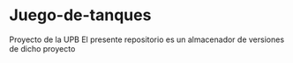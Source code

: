 # Juego-de-tanques
Proyecto de la UPB
El presente repositorio es un almacenador de versiones de dicho proyecto
